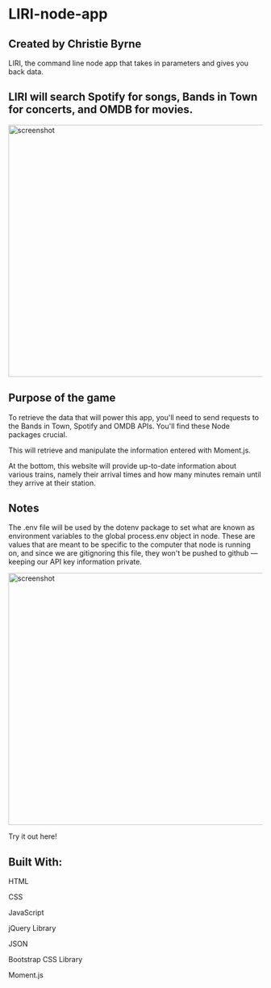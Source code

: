 # LIRI-node-app

## Created by Christie Byrne

LIRI, the command line node app that takes in parameters and gives you back data.

 ## LIRI will search Spotify for songs, Bands in Town for concerts, and OMDB for movies.


<img src="assets/images/readmephoto.png" width="680px" height= "500px" title="screenshot">


## Purpose of the game
To retrieve the data that will power this app, you'll need to send requests to the Bands in Town, Spotify and OMDB APIs. You'll find these Node packages crucial.


This will retrieve and manipulate the information entered with Moment.js. 

At the bottom, this website will provide up-to-date information about various trains, namely their arrival times and how many minutes remain until they arrive at their station.
## Notes

The .env file will be used by the dotenv package to set what are known as environment variables to the global process.env object in node. These are values that are meant to be specific to the computer that node is running on, and since we are gitignoring this file, they won't be pushed to github — keeping our API key information private.

<img src="assets/images/code.png" width="680px" height= "500px" title="screenshot">

<a src= "https://byrnec.github.io/liri-node-app/" target = " "> Try it out here!</a>

## Built With:
HTML

CSS

JavaScript

jQuery Library

JSON

Bootstrap CSS Library

Moment.js